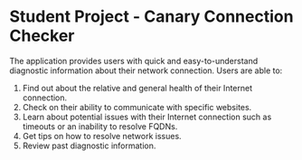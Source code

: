 
Student Project - Canary Connection Checker
======
The application provides users with quick and easy-to-understand diagnostic information about their network connection. Users are able to:

1.	Find out about the relative and general health of their Internet connection. 
2.	Check on their ability to communicate with specific websites.
3.	Learn about potential issues with their Internet connection such as timeouts or an inability to resolve FQDNs.
4.	Get tips on how to resolve network issues.
5.	Review past diagnostic information.
